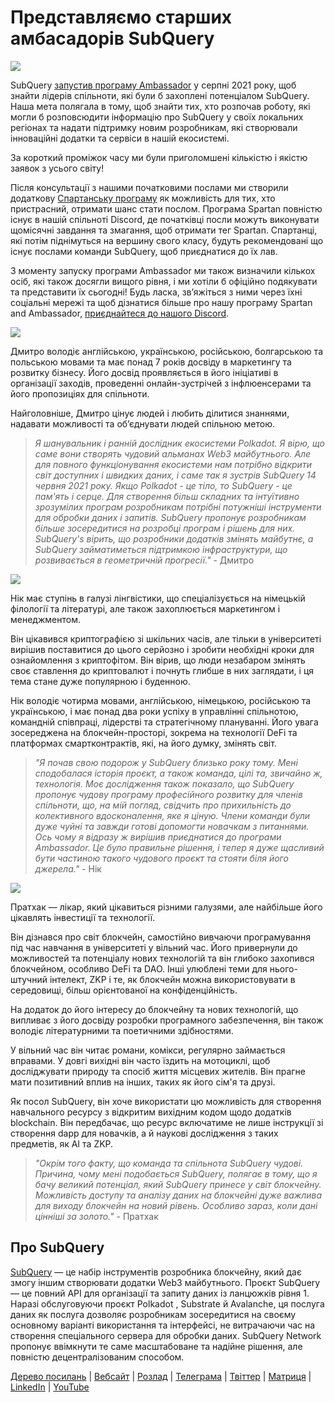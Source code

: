 # Представляємо старших амбасадорів SubQuery

![](https://miro.medium.com/max/1400/0*E059TXajzXqkqW2g)

SubQuery [запустив програму Ambassador](./20210713-Introducing-the-SubQuery-Ambassador-Program.md) у серпні 2021 року, щоб знайти лідерів спільноти, які були б захоплені потенціалом SubQuery. Наша мета полягала в тому, щоб знайти тих, хто розпочав роботу, які могли б розповсюдити інформацію про SubQuery у своїх локальних регіонах та надати підтримку новим розробникам, які створювали інноваційні додатки та сервіси в нашій екосистемі.

За короткий проміжок часу ми були приголомшені кількістю і якістю заявок з усього світу!

Після консультації з нашими початковими послами ми створили додаткову [Спартанську програму](./20211101-spartan-programme.md) як можливість для тих, хто пристрасний, отримати шанс стати послом. Програма Spartan повністю існує в нашій спільноті Discord, де початківці посли можуть виконувати щомісячні завдання та змагання, щоб отримати тег Spartan. Спартанці, які потім піднімуться на вершину свого класу, будуть рекомендовані що існує послами команди SubQuery, щоб приєднатися до їх лав.

З моменту запуску програми Ambassador ми також визначили кількох осіб, які також досягли вищого рівня, і ми хотіли б офіційно подякувати та представити їх сьогодні! Будь ласка, зв’яжіться з ними через їхні соціальні мережі та щоб дізнатися більше про нашу програму Spartan and Ambassador, [приєднайтеся до нашого Discord](https://discord.com/invite/subquery).

![](https://miro.medium.com/max/1400/0*I0VcN-hdcTZzeA6l)

Дмитро володіє англійською, українською, російською, болгарською та польською мовами та має понад 7 років досвіду в маркетингу та розвитку бізнесу. Його досвід проявляється в його ініціативі в організації заходів, проведенні онлайн-зустрічей з інфлюенсерами та його пропозиціях для спільноти.

Найголовніше, Дмитро цінує людей і любить ділитися знаннями, надавати можливості та об’єднувати людей спільною метою.

> _Я шанувальник і ранній дослідник екосистеми Polkadot. Я вірю, що саме вони створять чудовий альманах Web3 майбутнього. Але для повного функціонування екосистеми нам потрібно відкрити світ доступних і швидких даних, і саме так я зустрів SubQuery 14 червня 2021 року. Якщо Polkadot - це тіло, то SubQuery - це пам'ять і серце. Для створення більш складних та інтуїтивно зрозумілих програм розробникам потрібні потужніші інструменти для обробки даних і запитів. SubQuery пропонує розробникам більше зосередитися на розробці програм і рішень для них. SubQuery's вірить, що розробники додатків змінять майбутнє, а SubQuery займатиметься підтримкою інфраструктури, що розвивається в геометричній прогресії."_ - Дмитро

![](https://miro.medium.com/max/1400/0*fh2pBSbhmMkXWYqz)

Нік має ступінь в галузі лінгвістики, що спеціалізується на німецькій філології та літературі, але також захоплюється маркетингом і менеджментом.

Він цікавився криптографією зі шкільних часів, але тільки в університеті вирішив поставитися до цього серйозно і зробити необхідні кроки для ознайомлення з криптофітом. Він вірив, що люди незабаром змінять своє ставлення до криптовалют і почнуть глибше в них заглядати, і ця тема стане дуже популярною і буденною.

Нік володіє чотирма мовами, англійською, німецькою, російською та українською, і має понад два роки успіху в управлінні спільнотою, командній співпраці, лідерстві та стратегічному плануванні. Його увага зосереджена на блокчейн-просторі, зокрема на технології DeFi та платформах смартконтрактів, які, на його думку, змінять світ.

> _"Я почав свою подорож у SubQuery близько року тому. Мені сподобалася історія проєкт, а також команда, цілі та, звичайно ж, технологія. Моє дослідження також показало, що SubQuery пропонує чудову програму професійного розвитку для членів спільноти, що, на мій погляд, свідчить про прихильність до колективного вдосконалення, яке я ціную. Члени команди були дуже чуйні та завжди готові допомогти новачкам з питаннями. Ось чому я відразу ж вирішив приєднатися до програми Ambassador. Це було правильне рішення, і тепер я дуже щасливий бути частиною такого чудового проєкт та стояти біля його джерела."_ - Нік

![](https://miro.medium.com/max/1400/0*UAl7Xw8tJuJ44SrF)

Пратхак — лікар, який цікавиться різними галузями, але найбільше його цікавлять інвестиції та технології.

Він дізнався про світ блокчейн, самостійно вивчаючи програмування під час навчання в університеті у вільний час. Його привернули до можливостей та потенціалу нових технологій та він глибоко захопився блокчейном, особливо DeFi та DAO. Інші улюблені теми для нього-штучний інтелект, ZKP і те, як блокчейн можна використовувати в середовищі, більш орієнтованої на конфіденційність.

На додаток до його інтересу до блокчейну та нових технологій, що випливає з його досвіду розробки програмного забезпечення, він також володіє літературними та поетичними здібностями.

У вільний час він читає романи, комікси, регулярно займається вправами. У довгі вихідні він часто їздить на мотоциклі, щоб досліджувати природу та спосіб життя місцевих жителів. Він прагне мати позитивний вплив на інших, таких як його сім'я та друзі.

Як посол SubQuery, він хоче використати цю можливість для створення навчального ресурсу з відкритим вихідним кодом щодо додатків blockchain. Він передбачає, що ресурс включатиме не лише інструкції зі створення dapp для новачків, а й наукові дослідження з таких предметів, як AI та ZKP.

> _"Окрім того факту, що команда та спільнота SubQuery чудові. Причина, чому мені подобається SubQuery, полягає в тому, що я бачу великий потенціал, який SubQuery принесе у світ блокчейну. Можливість доступу та аналізу даних на блокчейні дуже важлива для виходу блокчейн на новий рівень. Особливо зараз, коли дані цінніші за золото."_ - Пратхак

## Про SubQuery

[SubQuery](https://subquery.network) — це набір інструментів розробника блокчейну, який дає змогу іншим створювати додатки Web3 майбутнього. Проєкт SubQuery — це повний API для організації та запиту даних із ланцюжків рівня 1. Наразі обслуговуючи проєкт Polkadot , Substrate й Avalanche, ця послуга даних як послуга дозволяє розробникам зосередитися на своєму основному варіанті використання та інтерфейсі, не витрачаючи час на створення спеціального сервера для обробки даних. SubQuery Network пропонує ввімкнути те саме масштабоване та надійне рішення, але повністю децентралізованим способом.

[Дерево посилань](https://linktr.ee/subquerynetwork) | [Вебсайт](https://subquery.network/) | [Розлад](https://discord.com/invite/78zg8aBSMG) | [Телеграма](https://t.me/subquerynetwork) | [Твіттер](https://twitter.com/subquerynetwork) | [Матриця](https://matrix.to/#/#subquery:matrix.org) | [LinkedIn](https://www.linkedin.com/company/subquery) | [YouTube](https://www.youtube.com/channel/UCi1a6NUUjegcLHDFLr7CqLw)
